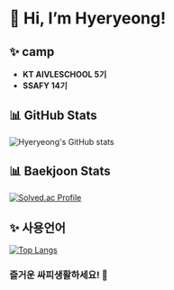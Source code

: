 # 👋 Hi, I’m Hyeryeong!

## ✨ camp
-  **KT AIVLESCHOOL 5기**
-  **SSAFY 14기**

## 📊 GitHub Stats
![Hyeryeong's GitHub stats](https://github-readme-stats.vercel.app/api?username=hyeryeongeda)

## 📊 Baekjoon Stats
[![Solved.ac Profile](http://mazassumnida.wtf/api/v2/generate_badge?boj=gaeryeong)](https://solved.ac/gaeryeong/)

## ✨ 사용언어
[![Top Langs](https://github-readme-stats.vercel.app/api/top-langs/?username=hyeryeongeda)](https://github.com/anuraghazra/github-readme-stats)


### 즐거운 싸피생활하세요! 🚀
